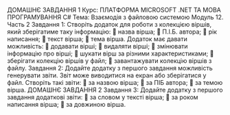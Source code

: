 ДОМАШНЄ ЗАВДАННЯ
1
Курс: ПЛАТФОРМА MICROSOFT .NET
ТА МОВА ПРОГРАМУВАННЯ C#
Тема: Взаємодія з файловою системою
Модуль 12. Часть 2
Завдання 1:
Створіть додаток для роботи з колекцією віршів, який
зберігатиме таку інформацію:
 назва вірша;
 П.І.Б. автора;
 рік написання;
 текст вірша;
 тема вірша.
Додаток має давати можливість:
 додавати вірші;
 видаляти вірші;
 змінювати інформацію про вірші;
 шукати вірш за різними характеристиками;
 зберігати колекцію віршів у файл;
 завантажувати колекцію віршів з файлу.
Завдання 2:
Додайте додатку з першого завдання можливість генерувати
звіти. Звіт може виводитися на екран або зберігатися у файл.
Створіть такі звіти:
 за назвою вірша;
 за ПІБ автора;
 за темою вірша.
ДОМАШНЄ ЗАВДАННЯ
2
Завдання 3:
Додайте додатку з першого завдання додаткові звіти:
 за словом у тексті вірша;
 за роком написання вірша;
 за довжиною вірша.
